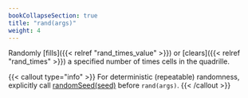 ```yaml
---
bookCollapseSection: true
title: "rand(args)"
weight: 4
---
```


Randomly [fills]({{< relref "rand_times_value" >}}) or [clears]({{< relref "rand_times" >}}) a specified number of times cells in the quadrille.

{{< callout type="info" >}}
For deterministic (repeatable) randomness, explicitly call [randomSeed(seed)](https://p5js.org/reference/p5/randomSeed/) before `rand(args)`.
{{< /callout >}}